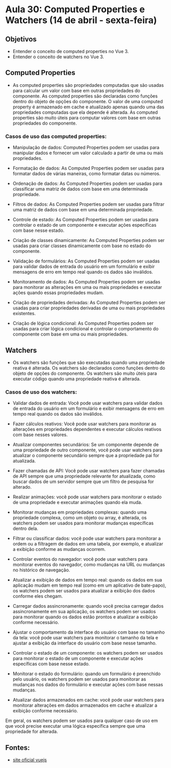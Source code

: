 # Aula 30: Computed Properties e Watchers (14 de abril - sexta-feira)

## Objetivos

- Entender o conceito de computed properties no Vue 3.
- Entender o conceito de watchers no Vue 3.

## Computed Properties

- As computed properties são propriedades computadas que são usadas para calcular um valor com base em outras propriedades do componente. As computed properties são declaradas como funções dentro do objeto de opções do componente. O valor de uma computed property é armazenado em cache e atualizado apenas quando uma das propriedades computadas que ela depende é alterada. As computed properties são muito úteis para computar valores com base em outras propriedades do componente.

### Casos de uso das computed properties:

- Manipulação de dados: Computed Properties podem ser usadas para manipular dados e fornecer um valor calculado a partir de uma ou mais propriedades.

- Formatação de dados: As Computed Properties podem ser usadas para formatar dados de várias maneiras, como formatar datas ou números.

- Ordenação de dados: As Computed Properties podem ser usadas para classificar uma matriz de dados com base em uma determinada propriedade.

- Filtros de dados: As Computed Properties podem ser usadas para filtrar uma matriz de dados com base em uma determinada propriedade.

- Controle de estado: As Computed Properties podem ser usadas para controlar o estado de um componente e executar ações específicas com base nesse estado.

- Criação de classes dinamicamente: As Computed Properties podem ser usadas para criar classes dinamicamente com base no estado do componente.

- Validação de formulários: As Computed Properties podem ser usadas para validar dados de entrada do usuário em um formulário e exibir mensagens de erro em tempo real quando os dados são inválidos.

- Monitoramento de dados: As Computed Properties podem ser usadas para monitorar as alterações em uma ou mais propriedades e executar ações quando essas propriedades mudam.

- Criação de propriedades derivadas: As Computed Properties podem ser usadas para criar propriedades derivadas de uma ou mais propriedades existentes.

- Criação de lógica condicional: As Computed Properties podem ser usadas para criar lógica condicional e controlar o comportamento do componente com base em uma ou mais propriedades.

## Watchers

- Os watchers são funções que são executadas quando uma propriedade reativa é alterada. Os watchers são declarados como funções dentro do objeto de opções do componente. Os watchers são muito úteis para executar código quando uma propriedade reativa é alterada.

### Casos de uso dos watchers:

- Validar dados de entrada: Você pode usar watchers para validar dados de entrada do usuário em um formulário e exibir mensagens de erro em tempo real quando os dados são inválidos.

- Fazer cálculos reativos: Você pode usar watchers para monitorar as alterações em propriedades dependentes e executar cálculos reativos com base nesses valores.

- Atualizar componentes secundários: Se um componente depende de uma propriedade de outro componente, você pode usar watchers para atualizar o componente secundário sempre que a propriedade pai for atualizada.

- Fazer chamadas de API: Você pode usar watchers para fazer chamadas de API sempre que uma propriedade relevante for atualizada, como buscar dados de um servidor sempre que um filtro de pesquisa for alterado.

- Realizar animações: você pode usar watchers para monitorar o estado de uma propriedade e executar animações quando ela muda.

- Monitorar mudanças em propriedades complexas: quando uma propriedade complexa, como um objeto ou array, é alterada, os watchers podem ser usados para monitorar mudanças específicas dentro dela.

- Filtrar ou classificar dados: você pode usar watchers para monitorar a ordem ou a filtragem de dados em uma tabela, por exemplo, e atualizar a exibição conforme as mudanças ocorrem.

- Controlar eventos do navegador: você pode usar watchers para monitorar eventos do navegador, como mudanças na URL ou mudanças no histórico de navegação.

- Atualizar a exibição de dados em tempo real: quando os dados em sua aplicação mudam em tempo real (como em um aplicativo de bate-papo), os watchers podem ser usados para atualizar a exibição dos dados conforme eles chegam.

- Carregar dados assincronamente: quando você precisa carregar dados assincronamente em sua aplicação, os watchers podem ser usados para monitorar quando os dados estão prontos e atualizar a exibição conforme necessário.

- Ajustar o comportamento da interface do usuário com base no tamanho da tela: você pode usar watchers para monitorar o tamanho da tela e ajustar a exibição da interface do usuário com base nesse tamanho.

- Controlar o estado de um componente: os watchers podem ser usados para monitorar o estado de um componente e executar ações específicas com base nesse estado.

- Monitorar o estado do formulário: quando um formulário é preenchido pelo usuário, os watchers podem ser usados para monitorar as mudanças nos dados do formulário e executar ações com base nessas mudanças.

- Atualizar dados armazenados em cache: você pode usar watchers para monitorar alterações em dados armazenados em cache e atualizar a exibição conforme necessário.

Em geral, os watchers podem ser usados para qualquer caso de uso em que você precise executar uma lógica específica sempre que uma propriedade for alterada.

## Fontes:
- [site oficial vuejs](https://vuejs.org/guide/essentials/watchers.html)